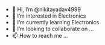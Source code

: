 - 👋 Hi, I’m @nikitayadav4999
- 👀 I’m interested in Electronics
- 🌱 I’m currently learning Electronics
- 💞️ I’m looking to collaborate on ...
- 📫 How to reach me ...

<!---
nikitayadav4999/nikitayadav4999 is a ✨ special ✨ repository because its `README.md` (this file) appears on your GitHub profile.
You can click the Preview link to take a look at your changes.
--->
